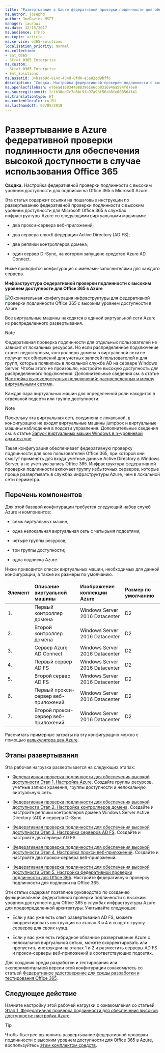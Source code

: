 ```yaml
---
title: "Развертывание в Azure федеративной проверки подлинности для обеспечения высокой доступности в случае использования Office 365"
ms.author: josephd
author: JoeDavies-MSFT
manager: laurawi
ms.date: 12/15/2017
ms.audience: ITPro
ms.topic: article
ms.service: o365-solutions
localization_priority: Normal
ms.collection:
- Ent_O365
- Strat_O365_Enterprise
ms.custom:
- Strat_O365_Enterprise
- Ent_Solutions
ms.assetid: 34b1ab9c-814c-434d-8fd0-e5a82cd9bff6
description: "Сводка. Настройка федеративной проверки подлинности с высоким уровнем доступности для подписки на Office 365 в Microsoft Azure."
ms.openlocfilehash: e76ead1683448883961e6cb8316946a594fd7ee0
ms.sourcegitcommit: 2cfb30dd7c7a6bc9fa97a98f56ab8fe008504f41
ms.translationtype: HT
ms.contentlocale: ru-RU
ms.lasthandoff: 03/09/2018
---
```

# <a name="deploy-high-availability-federated-authentication-for-office-365-in-azure"></a>Развертывание в Azure федеративной проверки подлинности для обеспечения высокой доступности в случае использования Office 365

 **Сводка.** Настройка федеративной проверки подлинности с высоким уровнем доступности для подписки на Office 365 в Microsoft Azure.
  
Эта статья содержит ссылки на пошаговые инструкции по развертыванию федеративной проверки подлинности с высоким уровнем доступности для Microsoft Office 365 в службах инфраструктуры Azure со следующими виртуальными машинами:
  
- два прокси-сервера веб-приложений;
    
- два сервера служб федерации Active Directory (AD FS);
    
- две реплики контроллеров домена;
    
- один сервер DirSync, на котором запущено средство Azure AD Connect.
    
Ниже приводится конфигурация с именами-заполнителями для каждого сервера.
  
**Инфраструктура федеративной проверки подлинности с высоким уровнем доступности для Office 365 в Azure**

![Окончательная конфигурация инфраструктуры для федеративной проверки подлинности Office 365 с высоким уровнем доступности в Azure](images/c5da470a-f2aa-489a-a050-df09b4d641df.png)
  
Все виртуальные машины находятся в единой виртуальной сети Azure из распределенного развертывания. 
  
> [!NOTE]
> Федеративная проверка подлинности для отдельных пользователей не зависит от локальных ресурсов. Но если распределенное подключение станет недоступным, контроллеры домена в виртуальной сети не получат тех обновлений для учетных записей пользователей и для групп, которые появились в локальной службе AD на сервере Windows Server. Чтобы этого не произошло, настройте высокую доступность для распределенного подключения. Дополнительные сведения см. в статье [Настройка высокодоступных подключений: распределенных и между виртуальными сетями](https://docs.microsoft.com/azure/vpn-gateway/vpn-gateway-highlyavailable).
  
Каждая пара виртуальных машин для определенной роли находится в отдельной подсети или группе доступности.
  
> [!NOTE]
> Поскольку эта виртуальная сеть соединена с локальной, в конфигурацию не входят виртуальные машины jumpbox и виртуальные машины наблюдения в подсети управления. Дополнительные сведения см. в статье [Запуск виртуальных машин Windows в n-уровневой архитектуре](https://docs.microsoft.com/azure/guidance/guidance-compute-n-tier-vm). 
  
Такая конфигурация обеспечивает федеративную проверку подлинности для всех пользователей Office 365, при которой они смогут применять для входа учетные данные Active Directory в Windows Server, а не учетную запись Office 365. Инфраструктура федеративной проверки подлинности включает группу избыточных серверов, которые проще развертывать в службах инфраструктуры Azure, чем в локальной сети периметра.
  
## <a name="bill-of-materials"></a>Перечень компонентов

Для этой базовой конфигурации требуется следующий набор служб Azure и компонентов:
  
- семь виртуальных машин;
    
- одна нелокальная виртуальная сеть с четырьмя подсетями;
    
- четыре группы ресурсов;
    
- три группы доступности;
    
- одна подписка Azure.
    
Ниже приводится список виртуальных машин, необходимых для данной конфигурации, а также их размеры по умолчанию.
  
|**Элемент**|**Описание виртуальной машины**|**Изображение коллекции Azure**|**Размер по умолчанию**|
|:-----|:-----|:-----|:-----|
|1.  <br/> |Первый контроллер домена  <br/> |Windows Server 2016 Datacenter  <br/> |D2  <br/> |
|2.  <br/> |Второй контроллер домена  <br/> |Windows Server 2016 Datacenter  <br/> |D2  <br/> |
|3.  <br/> |Сервер Azure AD Connect  <br/> |Windows Server 2016 Datacenter  <br/> |D2  <br/> |
|4.  <br/> |Первый сервер AD FS  <br/> |Windows Server 2016 Datacenter  <br/> |D2  <br/> |
|5.  <br/> |Второй сервер AD FS  <br/> |Windows Server 2016 Datacenter  <br/> |D2  <br/> |
|6.  <br/> |Первый прокси-сервер веб-приложений  <br/> |Windows Server 2016 Datacenter  <br/> |D2  <br/> |
|7.  <br/> |Второй прокси-сервер веб-приложений  <br/> |Windows Server 2016 Datacenter  <br/> |D2  <br/> |
   
Рассчитать примерные затраты на эту конфигурацию можно с помощью [калькулятора цен Azure](https://azure.microsoft.com/pricing/calculator/).
  
## <a name="phases-of-deployment"></a>Этапы развертывания

Эта рабочая нагрузка развертывается на следующих этапах:
  
- [Федеративная проверка подлинности для обеспечения высокой доступности
Этап 1. Настройка Azure](high-availability-federated-authentication-phase-1-configure-azure.md). Создайте группы ресурсов, учетные записи хранения, группы доступности и нелокальную виртуальную сеть.
    
- [Федеративная проверка подлинности для обеспечения высокой доступности
Этап 2. Настройка контроллеров домена](high-availability-federated-authentication-phase-2-configure-domain-controllers.md). Создайте и настройте реплики контроллеров домена Windows Server Active Directory (AD) и сервера DirSync.
    
- [Федеративная проверка подлинности для обеспечения высокой доступности
Этап 3. Настройка серверов AD FS](high-availability-federated-authentication-phase-3-configure-ad-fs-servers.md). Создайте и настройте два сервера AD FS.
    
- [Федеративная проверка подлинности для обеспечения высокой доступности
Этап 4. Настройка прокси веб-приложений](high-availability-federated-authentication-phase-4-configure-web-application-pro.md). Создайте и настройте два прокси-сервера веб-приложений.
    
- [Федеративная проверка подлинности для обеспечения высокой доступности
Этап 5. Настройка федеративной проверки подлинности для Office 365](high-availability-federated-authentication-phase-5-configure-federated-authentic.md). Настройте федеративную проверку подлинности для подписки на Office 365.
    
Эти статьи содержат поэтапное руководство по созданию функциональной федеративной проверки подлинности с высоким уровнем доступности для Office 365 в службах инфраструктуры Azure для предопределенной архитектуры. Учитывайте следующее:
  
- Если у вас уже есть опыт развертывания AD FS, можете скорректировать инструкции на этапах 3 и 4 и создать группу серверов для своих нужд.
    
- Если у вас уже есть гибридное облачное развертывание Azure с нелокальной виртуальной сетью, можете скорректировать или пропустить инструкции на этапах 1 и 2 и разместить серверы AD FS и прокси-серверы веб-приложений в соответствующих подсетях.
    
Для создания среды разработки и тестирования или экспериментальной версии этой конфигурации ознакомьтесь со статьей [Федеративное удостоверение для среды разработки и тестирования Office 365](federated-identity-for-your-office-365-dev-test-environment.md).
  
## <a name="next-step"></a>Следующее действие

Начните настройку этой рабочей нагрузки с ознакомления со статьей [Этап 1. Федеративная проверка подлинности для обеспечения высокой доступности: настройка Azure](high-availability-federated-authentication-phase-1-configure-azure.md). 
  
> [!TIP]
> Чтобы быстрее выполнить развертывание федеративной проверки подлинности с высоким уровнем доступности для Office 365 в Azure, воспользуйтесь [этим комплектом средств](https://gallery.technet.microsoft.com/Federated-Authentication-8a9f1664). 
 

